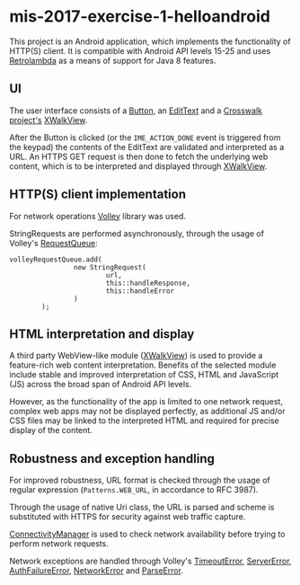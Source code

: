 # mis-2017-exercise-1-helloandroid

This project is an Android application, which implements the functionality of HTTP(S) client.
It is compatible with Android API levels 15-25 and uses
[Retrolambda](https://github.com/orfjackal/retrolambda) as a means of support for Java 8 features.

## UI

The user interface consists of
a [Button](https://developer.android.com/reference/android/widget/Button.html),
an [EditText](https://developer.android.com/reference/android/widget/EditText.html)
and a [Crosswalk project's](https://crosswalk-project.org/)
[XWalkView](https://crosswalk-project.org/apis/embeddingapidocs/reference/org/xwalk/core/XWalkView.html).

After the Button is clicked (or the ```IME_ACTION_DONE``` event is triggered from the keypad)
the contents of the EditText are validated and interpreted as a URL.
An HTTPS GET request is then done to fetch the underlying web content,
which is to be interpreted and displayed through
[XWalkView](https://crosswalk-project.org/apis/embeddingapidocs/reference/org/xwalk/core/XWalkView.html).

## HTTP(S) client implementation

For network operations [Volley](https://github.com/google/volley) library was used.

StringRequests are performed asynchronously,
through the usage of Volley's
[RequestQueue](https://github.com/google/volley/blob/master/src/main/java/com/android/volley/RequestQueue.java):

```
volleyRequestQueue.add(
                new StringRequest(
                        url,
                        this::handleResponse,
                        this::handleError
                )
        );
```

## HTML interpretation and display

A third party WebView-like module
([XWalkView](https://crosswalk-project.org/apis/embeddingapidocs/reference/org/xwalk/core/XWalkView.html))
is used to provide a feature-rich web content interpretation.
Benefits of the selected module include stable and improved interpretation of
CSS, HTML and JavaScript (JS) across the broad span of Android API levels.

However, as the functionality of the app is limited to one network request,
complex web apps may not be displayed perfectly,
as additional JS and/or CSS files may be linked to the interpreted HTML
and required for precise display of the content.

## Robustness and exception handling

For improved robustness, URL format is checked through the usage of regular expression (`Patterns.WEB_URL`,
in accordance to RFC 3987).

Through the usage of native Uri class, the URL is parsed and scheme is substituted with HTTPS
for security against web traffic capture.

[ConnectivityManager](https://developer.android.com/reference/android/net/ConnectivityManager.html)
is used to check network availability before trying to perform network requests.

Network exceptions are handled through Volley's
[TimeoutError](https://github.com/google/volley/blob/ddfb86659df59e7293df9277da216d73c34aa800/src/main/java/com/android/volley/TimeoutError.java),
[ServerError](https://github.com/google/volley/blob/ddfb86659df59e7293df9277da216d73c34aa800/src/main/java/com/android/volley/ServerError.java),
[AuthFailureError](https://github.com/google/volley/blob/ddfb86659df59e7293df9277da216d73c34aa800/src/main/java/com/android/volley/AuthFailureError.java),
[NetworkError](https://github.com/google/volley/blob/ddfb86659df59e7293df9277da216d73c34aa800/src/main/java/com/android/volley/NetworkError.java)
and
[ParseError](https://github.com/google/volley/blob/ddfb86659df59e7293df9277da216d73c34aa800/src/main/java/com/android/volley/ParseError.java).